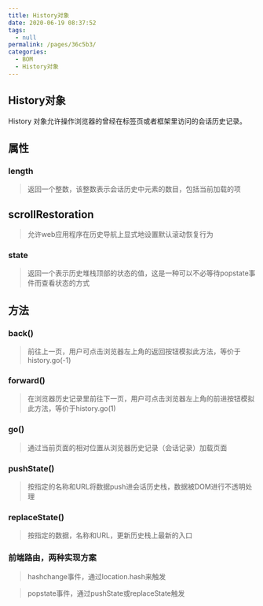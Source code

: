 ```yaml
---
title: History对象
date: 2020-06-19 08:37:52
tags: 
  - null
permalink: /pages/36c5b3/
categories: 
  - BOM
  - History对象
---
```


## History对象

History 对象允许操作浏览器的曾经在标签页或者框架里访问的会话历史记录。

## 属性

### length

> 返回一个整数，该整数表示会话历史中元素的数目，包括当前加载的项

## scrollRestoration

> 允许web应用程序在历史导航上显式地设置默认滚动恢复行为

### state

> 返回一个表示历史堆栈顶部的状态的值，这是一种可以不必等待popstate事件而查看状态的方式

## 方法

### back()

> 前往上一页，用户可点击浏览器左上角的返回按钮模拟此方法，等价于history.go(-1)

### forward()

> 在浏览器历史记录里前往下一页，用户可点击浏览器左上角的前进按钮模拟此方法，等价于history.go(1)

### go()

> 通过当前页面的相对位置从浏览器历史记录（会话记录）加载页面

### pushState()

> 按指定的名称和URL将数据push进会话历史栈，数据被DOM进行不透明处理

### replaceState()

> 按指定的数据，名称和URL，更新历史栈上最新的入口

 ### 前端路由，两种实现方案

> hashchange事件，通过location.hash来触发

> popstate事件，通过pushState或replaceState触发